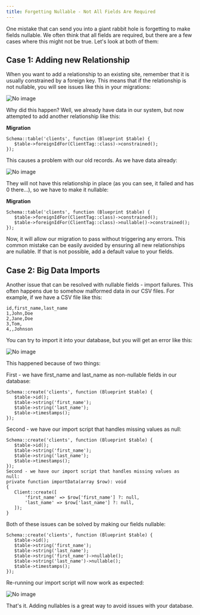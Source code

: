 ```yaml
---
title: Forgetting Nullable - Not All Fields Are Required
---
```

One mistake that can send you into a giant rabbit hole is forgetting to make fields nullable. We often think that all fields are required, but there are a few cases where this might not be true. Let's look at both of them:

## Case 1: Adding new Relationship

When you want to add a relationship to an existing site, remember that it is usually constrained by a foreign key. This means that if the relationship is not <span class="text-[13px] bg-[#EDEEF3] px-2 py-1">nullable,</span> you will see issues like this in your migrations:

![No image](/images/51_img1.png)


Why did this happen? Well, we already have data in our system, but now attempted to add another relationship like this:

**Migration**

```
Schema::table('clients', function (Blueprint $table) {
   $table->foreignIdFor(ClientTag::class)->constrained();
});
```
This causes a problem with our old records. As we have data already:

![No image](/images/51_img2.png)

They will not have this relationship in place (as you can see, it failed and has 0 there...), so we have to make it nullable:

**Migration**

```
Schema::table('clients', function (Blueprint $table) {
   $table->foreignIdFor(ClientTag::class)->constrained();
   $table->foreignIdFor(ClientTag::class)->nullable()->constrained();
});
```
Now, it will allow our migration to pass without triggering any errors. This common mistake can be easily avoided by ensuring all new relationships are nullable. If that is not possible, add a default value to your fields.

## Case 2: Big Data Imports

Another issue that can be resolved with nullable fields - import failures. This often happens due to somehow malformed data in our CSV files. For example, if we have a CSV file like this:

```
id,first_name,last_name
1,John,Doe
2,Jane,Doe
3,Tom,
4,,Johnson
```
You can try to import it into your database, but you will get an error like this:

![No image](/images/51_img3.png)

This happened because of two things:

First - we have <span class="text-[13px] bg-[#EDEEF3] px-2 py-1">first_name</span> and <span class="text-[13px] bg-[#EDEEF3] px-2 py-1">last_name</span> as non-nullable fields in our database:

```
Schema::create('clients', function (Blueprint $table) {
   $table->id();
   $table->string('first_name');
   $table->string('last_name');
   $table->timestamps();
});
```

Second - we have our import script that handles missing values as null:

```
Schema::create('clients', function (Blueprint $table) {
   $table->id();
   $table->string('first_name');
   $table->string('last_name');
   $table->timestamps();
});
Second - we have our import script that handles missing values as null:
private function importData(array $row): void
{
   Client::create([
       'first_name' => $row['first_name'] ?: null,
       'last_name' => $row['last_name'] ?: null,
   ]);
}
```

Both of these issues can be solved by making our fields nullable:

```
Schema::create('clients', function (Blueprint $table) {
   $table->id();
   $table->string('first_name');
   $table->string('last_name');
   $table->string('first_name')->nullable();
   $table->string('last_name')->nullable();
   $table->timestamps();
});
```

Re-running our import script will now work as expected:

![No image](/images/51_img4.png)

That's it. Adding nullables is a great way to avoid issues with your database. 